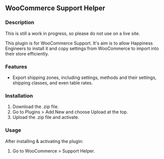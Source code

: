 ## WooCommerce Support Helper

### Description

This is still a work in progress, so please do not use on a live site.

This plugin is for WooCommerce Support. It's aim is to allow Happiness Engineers to install it and copy settings from WooCommerce to import into their store efficiently. 


### Features

* Export shipping zones, including settings, methods and their settings, shipping classes, and even table rates.


### Installation

1. Download the .zip file.
1. Go to Plugins > Add New and choose Upload at the top.
1. Upload the .zip file and activate. 


### Usage

After installing & activating the plugin:

1. Go to WooCommerce > Support Helper.